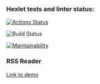 ### Hexlet tests and linter status:

[![Actions Status](https://github.com/MamBoota/frontend-project-11/actions/workflows/hexlet-check.yml/badge.svg)](https://github.com/MamBoota/frontend-project-11/actions)

![Build Status](https://github.com/MamBoota/frontend-project-11/actions/workflows/main.yml/badge.svg)

[![Maintainability](https://qlty.sh/badges/bb0f4fab-4c8c-4512-bf22-9c6685f3d5f9/maintainability.svg)](https://qlty.sh/gh/MamBoota/projects/frontend-project-11)

### RSS Reader

[Link to demo](https://frontend-project-11-mamboota.vercel.app/)
